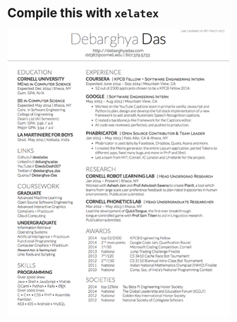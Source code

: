 # Compile this with ```xelatex```
![README](https://github.com/YangVincent/latex-templates/blob/master/deedy_resume/readme.png)
